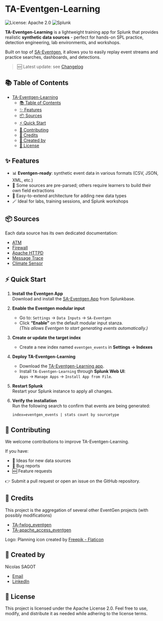 # TA-Eventgen-Learning

![License: Apache 2.0](https://img.shields.io/badge/License-Apache_2.0-blue.svg)
![Splunk](https://img.shields.io/badge/Made%20for-Splunk-orange)

**TA-Eventgen-Learning** is a lightweight training app for Splunk that provides realistic **synthetic data sources** - perfect for hands-on SPL practice, detection engineering, lab environments, and workshops.  

Built on top of [SA-Eventgen](https://splunkbase.splunk.com/app/1924), it allows you to easily replay event streams and practice searches, dashboards, and detections.

> 🆕 Latest update: see [Changelog](./CHANGELOG.md)

## 📚 Table of Contents

- [TA-Eventgen-Learning](#ta-eventgen-learning)
  - [📚 Table of Contents](#-table-of-contents)
  - [✨ Features](#-features)
  - [📦 Sources](#-sources)
  - [⚡ Quick Start](#-quick-start)
  - [🤝 Contributing](#-contributing)
  - [🙌 Credits](#-credits)
  - [👤 Created by](#-created-by)
  - [📜 License](#-license)

## ✨ Features

- 📊 **Eventgen-ready**: synthetic event data in various formats (CSV, JSON, XML, etc.)
- 🧩 Some sources are pre-parsed; others require learners to build their own field extractions
- 🧰 Easy-to-extend architecture for adding new data types
- 🪄 Ideal for labs, training sessions, and Splunk workshops

## 📦 Sources

Each data source has its own dedicated documentation:

- [ATM](./doc/atm.md)
- [Firewall](./doc/firewall.md)
- [Apache HTTPD](./doc/httpd.md)
- [Message Trace](./doc/messagetrace.md)
- [Climate Sensor](./doc/climate_sensors.md)


## ⚡ Quick Start

1. **Install the Eventgen App**  
   Download and install the [SA-Eventgen App](https://splunkbase.splunk.com/app/1924) from Splunkbase.

2. **Enable the Eventgen modular input**  
   - Go to: `Settings` → `Data Inputs` → `SA-Eventgen`  
   - Click **“Enable”** on the default modular input stanza.  
   *(This allows Eventgen to start generating events automatically.)*

3. **Create or update the target index**  
   - Create a new index named `eventgen_events` in **Settings → Indexes**

4. **Deploy TA-Eventgen-Learning**  
   - Download the [TA-Eventgen-Learning app](https://github.com/nsagot/TA-Eventgen-Learning/releases/tag/v1.1.1).  
   - Install `TA-Eventgen-Learning` through **Splunk Web UI**:  
     `Apps` → `Manage Apps` → `Install App from File`.

5. **Restart Splunk**  
   Restart your Splunk instance to apply all changes.

6. **Verify the installation**  
   Run the following search to confirm that events are being generated:
   ```spl
   index=eventgen_events | stats count by sourcetype
   ```

## 🤝 Contributing

We welcome contributions to improve TA-Eventgen-Learning.

If you have:
- 🧠 Ideas for new data sources
- 🐛 Bug reports
- 🆕 Feature requests

👉 Submit a pull request or open an issue on the GitHub repository.

## 🙌 Credits

This project is the aggregation of several other EventGen projects (with possibly modifications)

 - [TA-fwlog_eventgen](https://splunkbase.splunk.com/app/6711)
 - [TA-apache_access_eventgen](https://splunkbase.splunk.com/app/6712)

Logo: Planning icon created by [Freepik - Flaticon](https://www.flaticon.com/free-icons/process")

## 👤 Created by

Nicolas SAGOT

- [Email](mailto:nicolas@nexera.xyz)
- [LinkedIn](https://www.linkedin.com/in/nsagot/)

## 📜 License

This project is licensed under the Apache License 2.0.
Feel free to use, modify, and distribute it as needed while adhering to the license terms.
